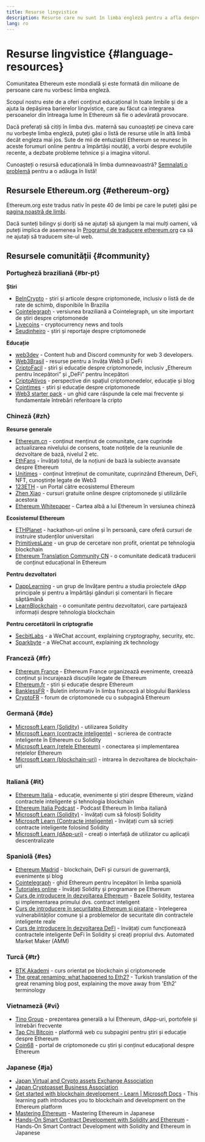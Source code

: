 ```yaml
---
title: Resurse lingvistice
description: Resurse care nu sunt în limba engleză pentru a afla despre Ethereum
lang: ro
---
```


# Resurse lingvistice {#language-resources}

Comunitatea Ethereum este mondială și este formată din milioane de persoane care nu vorbesc limba engleză.

Scopul nostru este de a oferi conținut educațional în toate limbile și de a ajuta la depășirea barierelor lingvistice, care au făcut ca integrarea persoanelor din întreaga lume în Ethereum să fie o adevărată provocare.

Dacă preferați să citiți în limba dvs. maternă sau cunoașteți pe cineva care nu vorbește limba engleză, puteți găsi o listă de resurse utile în altă limbă decât engleza mai jos. Sute de mii de entuziaști Ethereum se reunesc în aceste forumuri online pentru a împărtăși noutăți, a vorbi despre evoluțiile recente, a dezbate probleme tehnice și a imagina viitorul.

Cunoașteți o resursă educațională în limba dumneavoastră? [Semnalați o problemă](https://github.com/ethereum/ethereum-org-website/issues/new/choose) pentru a o adăuga în listă!

## Resursele Ethereum.org {#ethereum-org}

Ethereum.org este tradus nativ în peste 40 de limbi pe care le puteți găsi pe [pagina noastră de limbi](/languages).

Dacă sunteți bilingv și doriți să ne ajutați să ajungem la mai mulți oameni, vă puteți implica de asemenea în [Programul de traducere ethereum.org](/contributing/translation-program/#translation-program) ca să ne ajutați să traducem site-ul web.

## Resursele comunității {#community}

### Portugheză braziliană {#br-pt}

**Știri**

- [BeInCrypto](http://www.beincrypto.com.br) - știri și articole despre criptomonede, inclusiv o listă de de rate de schimb, disponibile în Brazilia
- [Cointelegraph](http://cointelegraph.com.br/category/analysis) - versiunea braziliană a Cointelegraph, un site important de știri despre criptomonede
- [Livecoins](http://www.livecoins.com.br/ethereum) - cryptocurrency news and tools
- [Seudinheiro](http://www.seudinheiro.com/criptomoedas/) - știri și reportaje despre criptomonede

**Educație**

- [web3dev](https://www.web3dev.com.br/) - Content hub and Discord community for web 3 developers.
- [Web3Brasil](https://github.com/web3brasil/web3brasil) - resurse pentru a învăța Web3 și DeFi
- [CriptoFacil](http://www.criptofacil.com/ultimas-noticias/) - știri și educație despre criptomonede, inclusiv „Ethereum pentru începători” și „DeFi” pentru începători
- [CriptoAtivos](http://www.criptoativos.wiki.br/) - perspective din spațiul criptomonedelor, educație și blog
- [Cointimes](http://www.cointimes.com.br/) - știri și educație despre criptomonede
- [Web3 starter pack](https://docs.google.com/document/d/1X8PSTFH7FTw9J-gbKWM6Y430SWCBT8d4t4pJgFQHJ8E/) - un ghid care răspunde la cele mai frecvente și fundamentale întrebări referitoare la cripto

### Chineză {#zh}

**Resurse generale**

- [Ethereum.cn](https://www.ethereum.cn/) - conținut menținut de comunitate, care cuprinde actualizarea nivelului de consens, toate notițele de la reuniunile de dezvoltare de bază, nivelul 2 etc.
- [EthFans](https://github.com/editor-Ajian/EthFans.org-annual-collected-works/) - învățați totul, de la noțiuni de bază la subiecte avansate despre Ethereum
- [Unitimes](https://mp.weixin.qq.com/s/tvloZSDBSOQN9zDQj_91kA) - conținut întreținut de comunitate, cuprinzând Ethereum, DeFi, NFT, cunoștințe legate de Web3
- [123ETH](https://123eth.org/) - un Portal către ecosistemul Ethereum
- [Zhen Xiao](http://zhenxiao.com/blockchain/) - cursuri gratuite online despre criptomonede și utilizările acestora
- [Ethereum Whitepaper](https://github.com/ethereum/wiki/wiki/[%E4%B8%AD%E6%96%87]-%E4%BB%A5%E5%A4%AA%E5%9D%8A%E7%99%BD%E7%9A%AE%E4%B9%A6) - Cartea albă a lui Ethereum în versiunea chineză

**Ecosistemul Ethereum**

- [ETHPlanet](https://www.ethplanet.org/) - hackathon-uri online și în persoană, care oferă cursuri de instruire studenților universitari
- [PrimitivesLane](https://www.primitiveslane.org/) - un grup de cercetare non profit, orientat pe tehnologia blockchain
- [Ethereum Translation Community CN](https://www.notion.so/Ethereum-Translation-Community-CN-05375fe0a94c4214acaf90f42ba40171) - o comunitate dedicată traducerii de conținut educațional în Ethereum

**Pentru dezvoltatori**

- [DappLearning](https://github.com/Dapp-Learning-DAO/Dapp-Learning) - un grup de învățare pentru a studia proiectele dApp principale și pentru a împărtăși gânduri și comentarii în fiecare săptămână
- [LearnBlockchain](https://learnblockchain.cn/) - o comunitate pentru dezvoltatori, care partajează informații despre tehnologia blockchain

**Pentru cercetătorii în criptografie**

- [SecbitLabs](https://mp.weixin.qq.com/s/69_tqBJpr_sbaKtR1sBRMw) - a WeChat account, explaining cryptography, security, etc.
- [Sparkbyte](https://mp.weixin.qq.com/s/9KgKTc_jtJ7bWKdbNPoqvQ) - a WeChat account, explaining zk technology

### Franceză {#fr}

- [Ethereum France](https://www.ethereum-france.com/) - Ethereum France organizează evenimente, creează conținut și încurajează discuțiile legate de Ethereum
- [Ethereum.fr](https://ethereum.fr/) - știri și educație despre Ethereum
- [BanklessFR](https://banklessfr.substack.com/) - Buletin informativ în limba franceză al blogului Bankless
- [CryptoFR](https://cryptofr.com/category/44/ethereum-general) - forum de criptomonede cu o subpagină Ethereum

### Germană {#de}

- [Microsoft Learn (Solidity)](https://docs.microsoft.com/de-de/learn/modules/blockchain-learning-solidity/) - utilizarea Solidity
- [Microsoft Learn (contracte inteligente)](https://docs.microsoft.com/de-de/learn/modules/blockchain-solidity-ethereum-smart-contracts/) - scrierea de contracte inteligente în Ethereum cu Solidity
- [Microsoft Learn (rețele Ethereum)](https://docs.microsoft.com/de-de/learn/modules/blockchain-ethereum-networks/) - conectarea și implementarea rețelelor Ethereum
- [Microsoft Learn (blockchain-uri)](https://docs.microsoft.com/de-de/learn/paths/ethereum-blockchain-development/) - intrarea în dezvoltarea de blockchain-uri

### Italiană {#it}

- [Ethereum Italia](https://www.ethereum-italia.it/) - educație, evenimente și știri despre Ethereum, vizând contractele inteligente și tehnologia blockchain
- [Ethereum Italia Podcast](https://www.ethereum-italia.it/podcast/) - Podcast Ethereum în limba italiană
- [Microsoft Learn (Solidity)](https://docs.microsoft.com/it-it/learn/modules/blockchain-learning-solidity/) - învățați cum să folosiți Solidity
- [Microsoft Learn (Contracte inteligente)](https://docs.microsoft.com/it-it/learn/modules/blockchain-solidity-ethereum-smart-contracts/) - învățați cum să scrieți contracte inteligente folosind Solidity
- [Microsoft Learn (dApp-uri)](https://docs.microsoft.com/it-it/learn/modules/blockchain-create-ui-decentralized-apps/) - creați o interfață de utilizator cu aplicații descentralizate

### Spaniolă {#es}

- [Ethereum Madrid](https://ethereummadrid.com/) - blockchain, DeFi și cursuri de guvernanță, evenimente și blog
- [Cointelegraph](https://es.cointelegraph.com/ethereum-for-beginners) - ghid Ethereum pentru începători în limba spaniolă
- [Tutoriales online](https://tutoriales.online/curso/solidity) - învățați Solidity și programare pe Ethereum
- [Curs de introducere în dezvoltarea Ethereum](https://youtube.com/playlist?list=PLTqiwJDd_R8y9pfUBjhkVa1IDMwyQz-fU) - Bazele Solidity, testarea și implementarea primului dvs. contract inteligent
- [Curs de introducere în securitatea Ethereum și piratare](https://youtube.com/playlist?list=PLTqiwJDd_R8yHOvteko_DmUxUTMHnlfci) - înțelegerea vulnerabilităților comune și a problemelor de securitate din contractele inteligente reale
- [Curs de introducere în dezvoltarea DeFi](https://youtube.com/playlist?list=PLTqiwJDd_R8zZiP9_jNdaPqA3HqoW2lrS) - învățați cum funcționează contractele inteligente DeFi în Solidity și creați propriul dvs. Automated Market Maker (AMM)

### Turcă {#tr}

- [BTK Akademi](https://www.btkakademi.gov.tr/portal/course/blokzincir-ve-kripto-paralar-10569#!/about) - curs orientat pe blockchain și criptomonede
- [The great renaming: what happened to Eth2?](https://miningturkiye.org/konu/ethereum-madenciligi-bitiyor-mu-onemli-gelisme.655/) - Turkish translation of the great renaming blog post, explaining the move away from 'Eth2' terminology

### Vietnameză {#vi}

- [Tino Group](https://wiki.tino.org/ethereum-la-gi/) - prezentarea generală a lui Ethereum, dApp-uri, portofele și întrebări frecvente
- [Tap Chi Bitcoin](https://tapchibitcoin.io/tap-chi/tin-tuc-ethereum-eth) - platformă web cu subpagini pentru știri și educație despre Ethereum
- [Coin68](https://coin68.com/ethereum-tieu-diem/) - portal de criptomonede cu știri și conținut educațional despre Ethereum

### Japanese {#ja}

- [Japan Virtual and Crypto assets Exchange Association](https://jvcea.or.jp/)
- [Japan Cryptoasset Business Association](https://cryptocurrency-association.org/)
- [Get started with blockchain development - Learn | Microsoft Docs](https://docs.microsoft.com/ja-jp/learn/paths/ethereum-blockchain-development/) - This learning path introduces you to blockchain and development on the Ethereum platform
- [Mastering Ethereum](https://www.oreilly.co.jp/books/9784873118963/) - Mastering Ethereum in Japanese
- [Hands-On Smart Contract Development with Solidity and Ethereum](https://www.oreilly.co.jp/books/9784873119342/) - Hands-On Smart Contract Development with Solidity and Ethereum in Japanese
